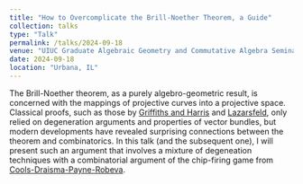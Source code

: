 ```yaml
---
title: "How to Overcomplicate the Brill-Noether Theorem, a Guide"
collection: talks
type: "Talk"
permalink: /talks/2024-09-18
venue: "UIUC Graduate Algebraic Geometry and Commutative Algebra Seminar"
date: 2024-09-18
location: "Urbana, IL"
---
```


The Brill-Noether theorem, as a purely algebro-geometric result, is concerned with the mappings of projective curves into a projective space. Classical proofs, such as those by [Griffiths and Harris](https://publications.ias.edu/node/229) and [Lazarsfeld](https://projecteuclid.org/journals/journal-of-differential-geometry/volume-23/issue-3/Brill-Noether-Petri-without-degenerations/10.4310/jdg/1214440116.full), only relied on degeneration arguments and properties of vector bundles, but modern developments have revealed surprising connections between the theorem and combinatorics. In this talk (and the subsequent one), I will present such an argument that involves a mixture of degeneation techniques with a combinatorial argument of the chip-firing game from [Cools-Draisma-Payne-Robeva](https://www.sciencedirect.com/science/article/pii/S0001870812000722). 
